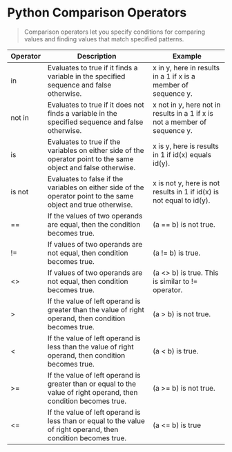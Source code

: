 # Python Comparison Operators
> Comparison operators let you specify conditions for comparing values and finding values that match specified patterns.

| Operator | Description    | Example |
|------|--------------|-------------|
|in|Evaluates to true if it finds a variable in the specified sequence and false otherwise.|x in y, here in results in a 1 if x is a member of sequence y.|
|not in|Evaluates to true if it does not finds a variable in the specified sequence and false otherwise.|x not in y, here not in results in a 1 if x is not a member of sequence y.|
|is|Evaluates to true if the variables on either side of the operator point to the same object and false otherwise.|x is y, here is results in 1 if id(x) equals id(y).|
|is not|Evaluates to false if the variables on either side of the operator point to the same object and true otherwise.|x is not y, here is not results in 1 if id(x) is not equal to id(y).|
|==|If the values of two operands are equal, then the condition becomes true.|(a == b) is not true.|
|!=|If values of two operands are not equal, then condition becomes true.|(a != b) is true.|
|<>|If values of two operands are not equal, then condition becomes true.	|(a <> b) is true. This is similar to != operator.|
|>|If the value of left operand is greater than the value of right operand, then condition becomes true.|(a > b) is not true.|
|<|If the value of left operand is less than the value of right operand, then condition becomes true.|(a < b) is true.|
|>=|If the value of left operand is greater than or equal to the value of right operand, then condition becomes true.|(a >= b) is not true.|
|<=|If the value of left operand is less than or equal to the value of right operand, then condition becomes true.|(a <= b) is true|